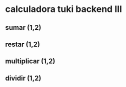 # calculadora tuki backend III

## sumar (1,2)

## restar (1,2)

## multiplicar (1,2)

## dividir (1,2)
